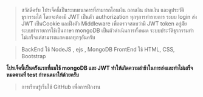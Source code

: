 > สวัสดีครับ โปรเจ็คนี้เป็นระบบธนาคารที่สามารถโอนเงิน ถอนเงิน ฝากเงิน และดูประวัติธุรกรรมได้ โดยจะต้องมี JWT เป็นตัว authorization ทุกๆการทำรายการ
> ระบบ login ส่ง JWT เป็นCookie และฝั่งตัว Middleware เพื่อตรวจสอบว่ามี JWT token อยู่ม้ัย
> ระบบทำรายการใช้เป็นภาษา mongoDB เป็นตัวดำเนินการทั้งหมด
> ระบบประวัติธุรกรรมทำไม่เสร็จแต่สามารถแสดงผลทุกๆอันครับ

> BackEnd ใช้ NodeJS , ejs , MongoDB
> FrontEnd ใช้ HTML, CSS, Bootstrap

**โปรเจ็คนี้เป็นคร้ังแรกที่ผมใช้ mongoDB และ JWT ทำให้เกิดความล่าช้าในการส่งและทำไม่เสร็จหมดตามที่ test กำหนดมาให้ด้วยครับ**

> การเรียนรู้เริ่มใช้ GitHub เพื่อการฝึกงาน
